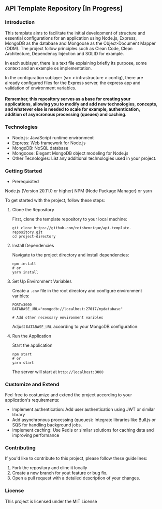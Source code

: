 ## API Template Repository [In Progress] 

### Introduction

This template aims to facilitate the initial development of structure and essential configurations for an application using Node.js, Express, MongoDB as the database and Mongoose as the Object-Document Mapper (ODM). The project follow principles such as Clean Code, Clean Architecture, Dependency Injection and SOLID for example.

In each sublayer, there is a text file explaining briefly its purpose, some context and an example os implementation.

In the configuration sublayer (src > infrastructure > config), there are already configured files for the Express server, the express app and validation of environment variables.

#### Remember, this repository serves as a base for creating your applications, allowing you to modify and add new technologies, concepts, and whatever else is needed to scale for example, authentication, addition of asyncronous processing (queues) and caching.

### Technologies

- Node.js: JavaScript runtime environment
- Express: Web framework for Node.js
- MongoDB: NoSQL database
- Mongoose: Elegant MongoDB object modeling for Node.js
- Other Tecnologies: List any additional technologies used in your project.

### Getting Started

- Prerequisited

Node.js (Version 20.11.0 or higher)
NPM (Node Package Manager) or yarn

To get started with the project, follow these steps:

1. Clone the Repository

    First, clone the template repository to your local machine:
    ```shell
    git clone https://github.com/reishenrique/api-template-repository.git
    cd project-directory
    ```

2. Install Dependencies

    Navigate to the project directory and install dependencies:
    ```shell
    npm install
    # or 
    yarn install
    ```

3. Set Up Environment Variables

    Create a `.env` file in the root directory and configure environment varibles:
    ```shell
    PORT=3000
    DATABASE_URL="mongodb://localhost:27017/mydatabase"

    # Add other necessary environment varibles
    ```

    Adjust `DATABASE_URL` acoording to your MongoDB configuration

4. Run the Application

    Start the application
    ```shell
    npm start 
    # or
    yarn start
    ```

    The server will start at `http://localhost:3000`

### Customize and Extend

Feel free to costumize and extend the project according to your application's requirements:

- Implement authentication: Add user authentication using JWT or similar library
- Add asynchronous processing (queues): Integrate libraries like Bull.js or SQS for handling background jobs.
- Implement caching: Use Redis or similar solutions for caching data and improving performance

### Contributing

If you'd like to contribute to this project, please follow these guidelines:

1. Fork the repository and cline it locally
2. Create a new branch for yout feature or bug fix.
3. Open a pull request with a detailed description of your changes.

### License

This project is licensed under the MIT License